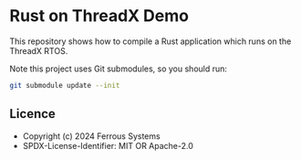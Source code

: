 # Rust on ThreadX Demo

This repository shows how to compile a Rust application which runs on the
ThreadX RTOS.

Note this project uses Git submodules, so you should run:

```bash
git submodule update --init
```

## Licence

* Copyright (c) 2024 Ferrous Systems
* SPDX-License-Identifier: MIT OR Apache-2.0
